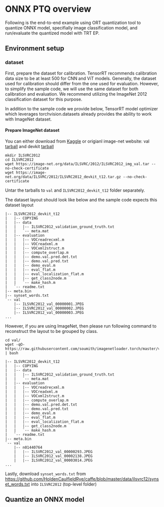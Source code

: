 # ONNX PTQ overview
Following is the end-to-end example using ORT quantization tool to quantize ONNX model, specifially image classification model, and run/evaluate the quantized model with TRT EP.  

## Environment setup
### dataset
First, prepare the dataset for calibration. TensorRT recommends calibration data size to be at least 500 for CNN and ViT models.
Generally, the dataset used for calibration should differ from the one used for evaluation. However, to simplify the sample code, we will use the same dataset for both calibration and evaluation. We recommend utilizing the ImageNet 2012 classification dataset for this purpose.

In addition to the sample code we provide below, TensorRT model optimizer which leverages torchvision.datasets already provides the ability to work with ImageNet dataset.

#### Prepare ImageNet dataset
You can either download from [Kaggle](https://www.kaggle.com/c/imagenet-object-localization-challenge/data) or origianl image-net website: val [tarball](https://image-net.org/data/ILSVRC/2012/ILSVRC2012_img_val.tar) and devkit [tarball](https://image-net.org/data/ILSVRC/2012/ILSVRC2012_devkit_t12.tar.gz)
```shell
mkdir ILSVRC2012
cd ILSVRC2012
wget https://image-net.org/data/ILSVRC/2012/ILSVRC2012_img_val.tar --no-check-certificate
wget https://image-net.org/data/ILSVRC/2012/ILSVRC2012_devkit_t12.tar.gz --no-check-certificate
```
Untar the tarballs to `val` and `ILSVRC2012_devkit_t12` folder separately.

The dataset layout should look like below and the sample code expects this dataset layout

```
|-- ILSVRC2012_devkit_t12
|   |-- COPYING
|   |-- data
|   |   |-- ILSVRC2012_validation_ground_truth.txt
|   |   `-- meta.mat
|   |-- evaluation
|   |   |-- VOCreadrecxml.m
|   |   |-- VOCreadxml.m
|   |   |-- VOCxml2struct.m
|   |   |-- compute_overlap.m
|   |   |-- demo.val.pred.det.txt
|   |   |-- demo.val.pred.txt
|   |   |-- demo_eval.m
|   |   |-- eval_flat.m
|   |   |-- eval_localization_flat.m
|   |   |-- get_class2node.m
|   |   `-- make_hash.m
|   `-- readme.txt
|-- meta.bin
|-- synset_words.txt
`-- val
    |-- ILSVRC2012_val_00000001.JPEG
    |-- ILSVRC2012_val_00000002.JPEG
    |-- ILSVRC2012_val_00000003.JPEG
...
```

However, if you are using ImageNet, then please run following command to reconstruct the layout to be grouped by class.
```shell
cd val/
wget -qO- https://raw.githubusercontent.com/soumith/imagenetloader.torch/master/valprep.sh | bash
```
```
|-- ILSVRC2012_devkit_t12
|   |-- COPYING
|   |-- data
|   |   |-- ILSVRC2012_validation_ground_truth.txt
|   |   `-- meta.mat
|   |-- evaluation
|   |   |-- VOCreadrecxml.m
|   |   |-- VOCreadxml.m
|   |   |-- VOCxml2struct.m
|   |   |-- compute_overlap.m
|   |   |-- demo.val.pred.det.txt
|   |   |-- demo.val.pred.txt
|   |   |-- demo_eval.m
|   |   |-- eval_flat.m
|   |   |-- eval_localization_flat.m
|   |   |-- get_class2node.m
|   |   `-- make_hash.m
|   `-- readme.txt
|-- meta.bin
`-- val
    |-- n01440764
    |   |-- ILSVRC2012_val_00000293.JPEG
    |   |-- ILSVRC2012_val_00002138.JPEG
    |   |-- ILSVRC2012_val_00003014.JPEG
...
```
Lastly, download `synset_words.txt` from https://github.com/HoldenCaulfieldRye/caffe/blob/master/data/ilsvrc12/synset_words.txt into `ILSVRC2012` (top-level folder)

## Quantize an ONNX model

